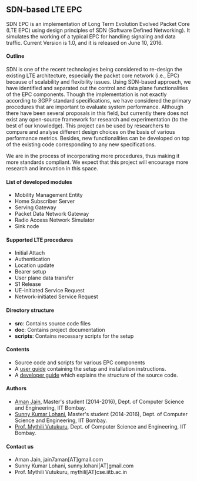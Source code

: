 ## SDN-based LTE EPC

SDN EPC is an implementation of Long Term Evolution Evolved Packet Core (LTE EPC) using design principles of SDN (Software Defined Networking). It simulates the working of a typical EPC for handling signaling and data traffic. Current Version is 1.0, and it is released on June 10, 2016.

#### Outline
SDN is one of the recent technologies being considered to re-design the existing LTE architecture, especially the packet core network (i.e., EPC) because of scalability and flexibility issues. Using SDN-based approach, we have identified and separated out the control and data plane functionalities of the EPC components. Though the implementation is not exactly according to 3GPP standard specifications, we have considered the primary procedures that are important to evaluate system performance.
Although there have been several proposals in this field, but currently there does not exist any open-source framework for research and experimentation (to the best of our knowledge). This project can be used by researchers to compare and analyse different design choices on the basis of various performance metrics. Besides, new functionalities can be developed on top of the existing code corresponding to any new specifications.

We are in the process of incorporating more procedures, thus making it more standards compliant. We expect that this project will encourage more research and innovation in this space.

#### List of developed modules

- Mobility Management Entity
- Home Subscriber Server
- Serving Gateway
- Packet Data Network Gateway
- Radio Access Network Simulator
- Sink node

#### Supported LTE procedures

- Initial Attach
- Authentication
- Location update
- Bearer setup
- User plane data transfer
- S1 Release
- UE-initiated Service Request
- Network-initiated Service Request

#### Directory structure

- **src**: Contains source code files
- **doc**: Contains project documentation
- **scripts**: Contains necessary scripts for the setup

#### Contents ####

- Source code and scripts for various EPC components
- A [user guide](docs/v1.0/README_User.md) containing the setup and installation instructions.
- A [developer guide](docs/v1.0/README_Developer.md) which explains the structure of the source code.

#### Authors ####

* [Aman Jain](https://www.linkedin.com/in/aman-jain-04590515), Master's student (2014-2016), Dept. of Computer Science and Engineering, IIT Bombay.
* [Sunny Kumar Lohani](https://www.linkedin.com/in/sunny-lohani-a52a958b), Master's student (2014-2016), Dept. of Computer Science and Engineering, IIT Bombay.
* [Prof. Mythili Vutukuru](https://www.cse.iitb.ac.in/~mythili/), Dept. of Computer Science and Engineering, IIT Bombay.

#### Contact us

- Aman Jain, jain7aman[AT]gmail.com
- Sunny Kumar Lohani, sunny.lohani[AT]gmail.com
- Prof. Mythili Vutukuru, mythili[AT]cse.iitb.ac.in
